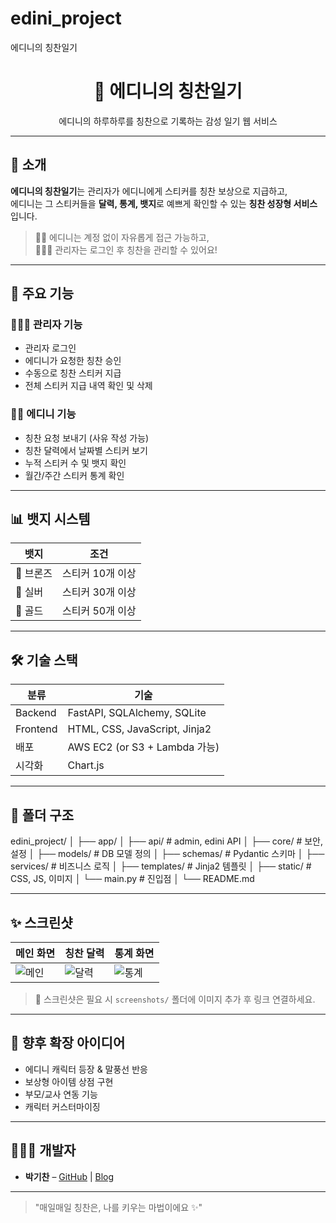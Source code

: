 # edini_project

에디니의 칭찬일기

<div align="center">
  <h1>👑 에디니의 칭찬일기</h1>
  <p>에디니의 하루하루를 칭찬으로 기록하는 감성 일기 웹 서비스</p>
</div>

---

## 🌸 소개

**에디니의 칭찬일기**는 관리자가 에디니에게 스티커를 칭찬 보상으로 지급하고,  
에디니는 그 스티커들을 **달력, 통계, 뱃지**로 예쁘게 확인할 수 있는 **칭찬 성장형 서비스**입니다.

> 👧🏻 에디니는 계정 없이 자유롭게 접근 가능하고,  
> 👩🏻‍💼 관리자는 로그인 후 칭찬을 관리할 수 있어요!

---

## 🎯 주요 기능

### 👩🏻‍💼 관리자 기능

- 관리자 로그인
- 에디니가 요청한 칭찬 승인
- 수동으로 칭찬 스티커 지급
- 전체 스티커 지급 내역 확인 및 삭제

### 👧🏻 에디니 기능

- 칭찬 요청 보내기 (사유 작성 가능)
- 칭찬 달력에서 날짜별 스티커 보기
- 누적 스티커 수 및 뱃지 확인
- 월간/주간 스티커 통계 확인

---

## 📊 뱃지 시스템

| 뱃지      | 조건             |
| --------- | ---------------- |
| 🥉 브론즈 | 스티커 10개 이상 |
| 🥈 실버   | 스티커 30개 이상 |
| 🥇 골드   | 스티커 50개 이상 |

---

## 🛠 기술 스택

| 분류     | 기술                          |
| -------- | ----------------------------- |
| Backend  | FastAPI, SQLAlchemy, SQLite   |
| Frontend | HTML, CSS, JavaScript, Jinja2 |
| 배포     | AWS EC2 (or S3 + Lambda 가능) |
| 시각화   | Chart.js                      |

---

## 📂 폴더 구조

edini_project/
│
├── app/
│ ├── api/ # admin, edini API
│ ├── core/ # 보안, 설정
│ ├── models/ # DB 모델 정의
│ ├── schemas/ # Pydantic 스키마
│ ├── services/ # 비즈니스 로직
│ ├── templates/ # Jinja2 템플릿
│ ├── static/ # CSS, JS, 이미지
│ └── main.py # 진입점
│
└── README.md

---

## ✨ 스크린샷

| 메인 화면                       | 칭찬 달력                           | 통계 화면                             |
| ------------------------------- | ----------------------------------- | ------------------------------------- |
| ![메인](./screenshots/main.png) | ![달력](./screenshots/calendar.png) | ![통계](./screenshots/statistics.png) |

> 📸 스크린샷은 필요 시 `screenshots/` 폴더에 이미지 추가 후 링크 연결하세요.

---

## 💖 향후 확장 아이디어

- 에디니 캐릭터 등장 & 말풍선 반응
- 보상형 아이템 상점 구현
- 부모/교사 연동 기능
- 캐릭터 커스터마이징

---

## 👩🏻‍💻 개발자

- **박기찬** – [GitHub](https://github.com/apg0001) | [Blog](https://blog.naver.com/codingramen)

---

> "매일매일 칭찬은, 나를 키우는 마법이에요 ✨"
